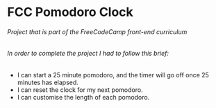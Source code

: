 # FCC Pomodoro Clock
###### Project that is part of the FreeCodeCamp front-end curriculum
###### In order to complete the project I had to follow this brief:
- I can start a 25 minute pomodoro, and the timer will go off once 25 minutes has elapsed.
- I can reset the clock for my next pomodoro.
- I can customise the length of each pomodoro.
